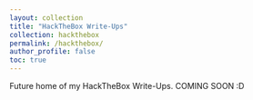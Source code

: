 ```yaml
---
layout: collection
title: "HackTheBox Write-Ups"
collection: hackthebox
permalink: /hackthebox/
author_profile: false
toc: true
---
```


Future home of my HackTheBox Write-Ups. COMING SOON :D